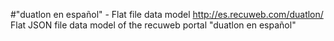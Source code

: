 #"duatlon en español" - Flat file data model
http://es.recuweb.com/duatlon/
Flat JSON file data model of the recuweb portal "duatlon en español"
